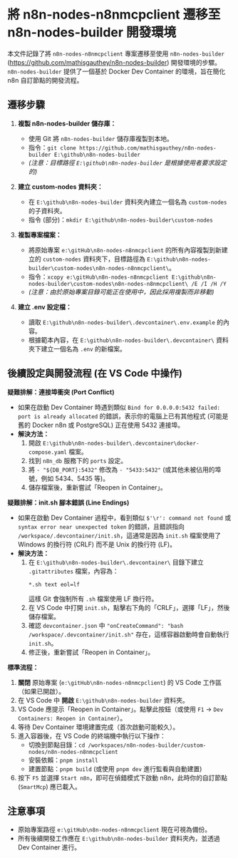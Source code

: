 # 將 n8n-nodes-n8nmcpclient 遷移至 n8n-nodes-builder 開發環境

本文件記錄了將 `n8n-nodes-n8nmcpclient` 專案遷移至使用 `n8n-nodes-builder` (https://github.com/mathisgauthey/n8n-nodes-builder) 開發環境的步驟。`n8n-nodes-builder` 提供了一個基於 Docker Dev Container 的環境，旨在簡化 n8n 自訂節點的開發流程。

## 遷移步驟

1.  **複製 n8n-nodes-builder 儲存庫：**
    *   使用 Git 將 `n8n-nodes-builder` 儲存庫複製到本地。
    *   指令：`git clone https://github.com/mathisgauthey/n8n-nodes-builder E:\github\n8n-nodes-builder`
    *   *(注意：目標路徑 `E:\github\n8n-nodes-builder` 是根據使用者要求設定的)*

2.  **建立 custom-nodes 資料夾：**
    *   在 `E:\github\n8n-nodes-builder` 資料夾內建立一個名為 `custom-nodes` 的子資料夾。
    *   指令 (部分)：`mkdir E:\github\n8n-nodes-builder\custom-nodes`

3.  **複製專案檔案：**
    *   將原始專案 `e:\gitHub\n8n-nodes-n8nmcpclient` 的所有內容複製到新建立的 `custom-nodes` 資料夾下，目標路徑為 `E:\github\n8n-nodes-builder\custom-nodes\n8n-nodes-n8nmcpclient\`。
    *   指令：`xcopy e:\gitHub\n8n-nodes-n8nmcpclient E:\github\n8n-nodes-builder\custom-nodes\n8n-nodes-n8nmcpclient\ /E /I /H /Y`
    *   *(注意：由於原始專案目錄可能正在使用中，因此採用複製而非移動)*

4.  **建立 .env 設定檔：**
    *   讀取 `E:\github\n8n-nodes-builder\.devcontainer\.env.example` 的內容。
    *   根據範本內容，在 `E:\github\n8n-nodes-builder\.devcontainer\` 資料夾下建立一個名為 `.env` 的新檔案。

## 後續設定與開發流程 (在 VS Code 中操作)

**疑難排解：連接埠衝突 (Port Conflict)**

*   如果在啟動 Dev Container 時遇到類似 `Bind for 0.0.0.0:5432 failed: port is already allocated` 的錯誤，表示你的電腦上已有其他程式 (可能是舊的 Docker n8n 或 PostgreSQL) 正在使用 5432 連接埠。
*   **解決方法：**
    1.  開啟 `E:\github\n8n-nodes-builder\.devcontainer\docker-compose.yaml` 檔案。
    2.  找到 `n8n_db` 服務下的 `ports` 設定。
    3.  將 `- "${DB_PORT}:5432"` 修改為 `- "5433:5432"` (或其他未被佔用的埠號，例如 5434、5435 等)。
    4.  儲存檔案後，重新嘗試「Reopen in Container」。

**疑難排解：init.sh 腳本錯誤 (Line Endings)**

*   如果在啟動 Dev Container 過程中，看到類似 `$'\r': command not found` 或 `syntax error near unexpected token` 的錯誤，且錯誤指向 `/workspace/.devcontainer/init.sh`，這通常是因為 `init.sh` 檔案使用了 Windows 的換行符 (CRLF) 而不是 Unix 的換行符 (LF)。
*   **解決方法：**
    1.  在 `E:\github\n8n-nodes-builder\.devcontainer\` 目錄下建立 `.gitattributes` 檔案，內容為：
        ```
        *.sh text eol=lf
        ```
        這樣 Git 會強制所有 `.sh` 檔案使用 LF 換行符。
    2.  在 VS Code 中打開 `init.sh`，點擊右下角的「CRLF」，選擇「LF」，然後儲存檔案。
    3.  確認 `devcontainer.json` 中 `"onCreateCommand": "bash /workspace/.devcontainer/init.sh"` 存在，這樣容器啟動時會自動執行 `init.sh`。
    4.  修正後，重新嘗試「Reopen in Container」。

**標準流程：**

1.  **關閉** 原始專案 (`e:\gitHub\n8n-nodes-n8nmcpclient`) 的 VS Code 工作區（如果已開啟）。
2.  在 VS Code 中 **開啟** `E:\github\n8n-nodes-builder` 資料夾。
3.  VS Code 應提示「Reopen in Container」。點擊此按鈕（或使用 `F1` -> `Dev Containers: Reopen in Container`）。
4.  等待 Dev Container 環境建置完成（首次啟動可能較久）。
5.  進入容器後，在 VS Code 的終端機中執行以下操作：
    *   切換到節點目錄：`cd /workspaces/n8n-nodes-builder/custom-nodes/n8n-nodes-n8nmcpclient`
    *   安裝依賴：`pnpm install`
    *   建置節點：`pnpm build` (或使用 `pnpm dev` 進行監看與自動建置)
6.  按下 `F5` 並選擇 `Start n8n`，即可在偵錯模式下啟動 n8n，此時你的自訂節點 (`SmartMcp`) 應已載入。

## 注意事項

*   原始專案路徑 `e:\gitHub\n8n-nodes-n8nmcpclient` 現在可視為備份。
*   所有後續開發工作應在 `E:\github\n8n-nodes-builder` 資料夾內，並透過 Dev Container 進行。

